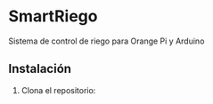 # SmartRiego

Sistema de control de riego para Orange Pi y Arduino

## Instalación

1. Clona el repositorio: